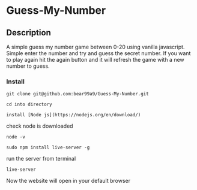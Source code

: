 # Guess-My-Number

## Description 
A simple guess my number game between 0-20 using vanilla javascript. Simple enter the number and try and guess the secret number. If you want to play again hit the again button and it will refresh the game with a new number to guess.

### Install
```
git clone git@github.com:bear99a9/Guess-My-Number.git
```
```
cd into directory
```
```
install [Node js](https://nodejs.org/en/download/)
```
check node is downloaded
```
node -v
```
```
sudo npm install live-server -g
```
run the server from terminal
```
live-server
```
Now the website will open in your default browser
